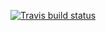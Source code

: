 <!-- badges: start -->
  [![Travis build status](https://travis-ci.org/Xiaoying-Z/Stat302Project03.svg?branch=master)](https://travis-ci.org/Xiaoying-Z/Stat302Project03)
  <!-- badges: end -->
